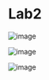 # Lab2

![image](https://github.com/Zarathustra4/PythonWEB/assets/68013193/919bdf7b-e830-49f0-9038-89133067e767)

![image](https://github.com/Zarathustra4/PythonWEB/assets/68013193/7c3f085c-4c7c-4635-9527-8675e50afcd2)

![image](https://github.com/Zarathustra4/PythonWEB/assets/68013193/fa03ee5f-6b69-4bd1-a095-79734f369310)
